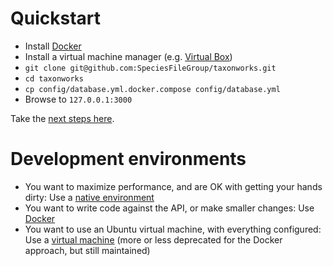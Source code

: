 
# Quickstart

* Install [Docker](https://www.docker.com/get-docker)
* Install a virtual machine manager (e.g. [Virtual Box](https://www.virtualbox.org/wiki/Downloads))
* `git clone git@github.com:SpeciesFileGroup/taxonworks.git`
* `cd taxonworks`
* `cp config/database.yml.docker.compose config/database.yml` 
*  Browse to `127.0.0.1:3000`

Take the [next steps here](docker/README.md).

# Development environments

* You want to maximize performance, and are OK with getting your hands dirty: Use a [native environment](native/README.md)
* You want to write code against the API, or make smaller changes: Use [Docker](docker/README.md)
* You want to use an Ubuntu virtual machine, with everything configured: Use a [virtual machine](vm/README.md) (more or less deprecated for the Docker approach, but still maintained)
